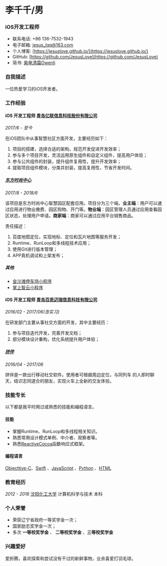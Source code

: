 # 李千千/男

### iOS开发工程师

- 联系电话: +86 136-7532-1943
- 电子邮箱: [jesus_lqq@163.com](jesus_lqq@163.com)
- 个人博客: [https://jesuslove.github.io/](https://jesuslove.github.io/)
- GitHub: [https://github.com/JesusLove](https://github.com/JesusLove)
- 简书: [紫电清霜Owenli](https://www.jianshu.com/u/10328c2b7d75)

### 自我描述

一位热爱学习的iOS开发者。


### 工作经验

#### **iOS 开发工程师** [青岛亿联信息科技股份有限公司](http://www.elinkchina.com.cn/)

*2017/6 - 至今*

在iOS团队中从事智慧社区方面开发，主要经历如下：

1. 项目的搭建，选择合适的架构，规范开发促进开发效率；
2. 参与多个项目开发，灵活运用原生组件和自定义组件，提高用户体验；
3. 参与公共组件的封装，提升组件复用性，提升开发效率；
4. 提取项目组件模块，分类并封装，提高复用性，节省开发时间。

##### [东方时尚中心](https://itunes.apple.com/cn/app/%E5%97%A8%E5%AE%A2%E5%B8%9D%E5%9B%BD%E7%89%A9%E4%B8%9A%E7%AB%AF/id1373158421?mt=8)

*2017/8 - 2018/6*

该项目是东方时尚中心智慧园区配套应用。项目分为三个端，**业主端**：用户可以通过应用进行物业缴费、园区购物、开门等。**物业端**：园区管理人员通过应用查看园区状态，处理用户申请。**商家端**：商家可以通过应用平台销售商品。

责任描述：

1. 百度地图定位，实现地标、定位和瓦片地图等服务开发；
2. Runtime、RunLoop和多线程技术应用；
3. 使用Git进行版本管理；
4. APP真机调试和上架发布；

##### 其他
* [金沙滩停车场小程序]()
* [掌上智云小程序]()


#### **iOS 开发工程师** [青岛百思迈瑞信息科技有限公司]()

*2016/02 - 2017/06(含实习)*

在研发部门主要从事社交方面的开发，其中主要经历：

1. 参与项目迭代开发，完善开发文档；
2. 部分模块设计重构，优化系统提升用户体验；

##### [拼伴]()

*2016/04 - 2017/06*

拼伴是一款出行移动社交软件。使用者可根据周边定位，与同列车 的人即时聊天，结识志同道合的朋友，实现火车上全新的交友体验。

### 技能专长

以下都是我平时用过或熟悉的技能和编程语言。

#### 技能

- 掌握Runtime、RunLoop和多线程相关知识。
- 熟悉常用设计模式单例、中介者、观察者等。
- 熟悉[ReactiveCocoa]()函数响应式框架。

#### 编程语言

[Objecttive-C]()、[Swift](https://swift.org)
、[JavaScript](https://www.javascript.com)
、[Python](https://www.python.org)
、[HTML](https://www.w3.org/html)


### 教育经历

*2012 - 2016* [沈阳化工大学](http://www.syuct.edu.cn/) 计算机科学与技术 本科


### 个人荣誉

* 荣获辽宁省政府一等奖学金一次；
* 国家励志奖学金一次；
* 多次 **一等校奖学金** 、 **二等校奖学金** 、**三等校奖学金** 


### 兴趣爱好

爱折腾，喜欢探索和尝试没有干过的新鲜事物，业余喜爱打羽毛球。
